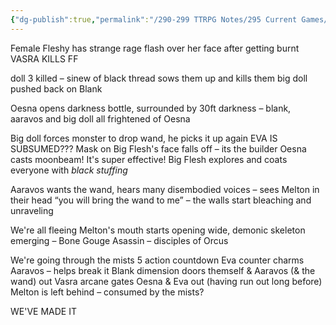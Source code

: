 ```yaml
---
{"dg-publish":true,"permalink":"/290-299 TTRPG Notes/295 Current Games/14 Resny/14.03 Game Notes/4 Finale/"}
---
```



Female Fleshy has strange rage flash over her face after getting burnt VASRA KILLS FF

doll 3 killed – sinew of black thread sows them up and kills them big doll pushed back on Blank

Oesna opens darkness bottle, surrounded by 30ft darkness – blank, aaravos and big doll all frightened of Oesna

Big doll forces monster to drop wand, he picks it up again EVA IS SUBSUMED??? Mask on Big Flesh's face falls off – its the builder Oesna casts moonbeam! It's super effective! Big Flesh explores and coats everyone with _black stuffing_

Aaravos wants the wand, hears many disembodied voices – sees Melton in their head “you will bring the wand to me” – the walls start bleaching and unraveling

We're all fleeing Melton's mouth starts opening wide, demonic skeleton emerging – Bone Gouge Asassin – disciples of Orcus

We're going through the mists 5 action countdown Eva counter charms Aaravos – helps break it Blank dimension doors themself & Aaravos (& the wand) out Vasra arcane gates Oesna & Eva out (having run out long before) Melton is left behind – consumed by the mists?

WE'VE MADE IT